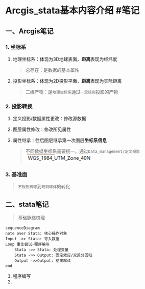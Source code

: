 # Arcgis_stata基本内容介绍 #笔记

## 一、Arcgis笔记

### 1. 坐标系

1. 地理坐标系：体现为3D地球表面，**距离**表现为经纬度
   
   > 总存在：是数据的基本属性

2. 投影坐标系：体现为2D投影平面，**距离**表现为实际距离
   
   > 二级产物：是`地理坐标系`通过`一定规则`投影的产物

### 2. 投影转换

1. 定义投影/数据属性更改：修改源数据

2. 图层属性修改：修改所见属性

3. 属性继承：往后图层继承第一次图层**坐标系信息**
   
   > 不同数据坐标系需要统一，通过`Data_management/定义投影`
   > ![20220904162059](https://raw.githubusercontent.com/dsw676676/picture/main/image/20220904162059.png)

### 3. 基准面

> `不规则椭球`到`规则球体`的转化

## 二、stata笔记

> 基础脉络梳理

```mermaid
sequenceDiagram
note over Stata: 核心操作对象
Input ->> Stata: 导入数据
Loop 重复尝试-程序编写
    Stata ->> Stata: 处理变量
    Stata ->> Output: 固定效应/双差分回归
    Output ->>Output: 结果解读
end
```

1. 程序编写
2. 